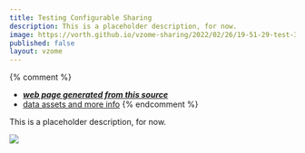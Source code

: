 ```yaml
---
title: Testing Configurable Sharing
description: This is a placeholder description, for now.
image: https://vorth.github.io/vzome-sharing/2022/02/26/19-51-29-test-343/test-343.png
published: false
layout: vzome
---
```


{% comment %}
 - [***web page generated from this source***](https://vorth.github.io/vzome-sharing/2022/02/26/test-343-19-51-29.html)
 - [data assets and more info](https://github.com/vorth/vzome-sharing/tree/main/2022/02/26/19-51-29-test-343/)
{% endcomment %}

This is a placeholder description, for now.

<vzome-viewer style="width: 100%; height: 65vh;"
       src="https://vorth.github.io/vzome-sharing/2022/02/26/19-51-29-test-343/test-343.vZome" >
  <img src="https://vorth.github.io/vzome-sharing/2022/02/26/19-51-29-test-343/test-343.png" />
</vzome-viewer>